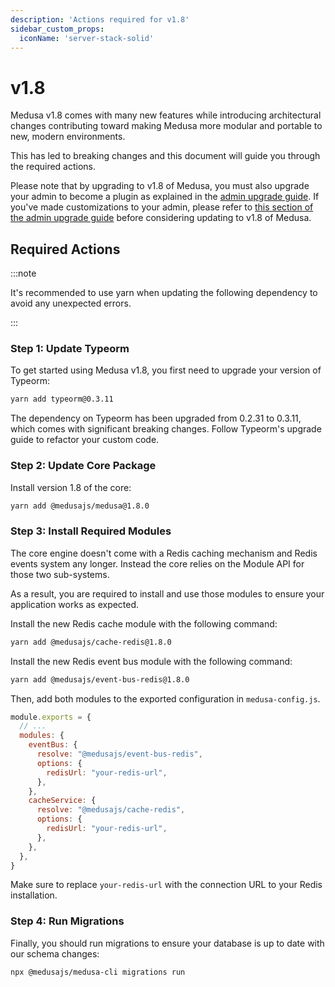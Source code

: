 ```yaml
---
description: 'Actions required for v1.8'
sidebar_custom_props:
  iconName: 'server-stack-solid'
---
```


# v1.8

Medusa v1.8 comes with many new features while introducing architectural changes contributing toward making Medusa more modular and portable to new, modern environments.

This has led to breaking changes and this document will guide you through the required actions.

Please note that by upgrading to v1.8 of Medusa, you must also upgrade your admin to become a plugin as explained in the [admin upgrade guide](../admin/1-0-0.md). If you've made customizations to your admin, please refer to [this section of the admin upgrade guide](../admin/1-0-0.md#preserving-customizations-in-the-admin) before considering updating to v1.8 of Medusa.

## Required Actions

:::note

It's recommended to use yarn when updating the following dependency to avoid any unexpected errors.

:::

### Step 1: Update Typeorm

To get started using Medusa v1.8, you first need to upgrade your version of Typeorm:

```bash
yarn add typeorm@0.3.11
```

The dependency on Typeorm has been upgraded from 0.2.31 to 0.3.11, which comes with significant breaking changes. Follow Typeorm's upgrade guide to refactor your custom code.

### Step 2: Update Core Package

Install version 1.8 of the core:

```bash
yarn add @medusajs/medusa@1.8.0
```

### Step 3: Install Required Modules

The core engine doesn't come with a Redis caching mechanism and Redis events system any longer. Instead the core relies on the Module API for those two sub-systems. 

As a result, you are required to install and use those modules to ensure your application works as expected.

Install the new Redis cache module with the following command:

```bash
yarn add @medusajs/cache-redis@1.8.0
```

Install the new Redis event bus module with the following command:

```bash
yarn add @medusajs/event-bus-redis@1.8.0
```

Then, add both modules to the exported configuration in `medusa-config.js`.

```js title=medusa-config.js
module.exports = {
  // ...
  modules: {
    eventBus: {
      resolve: "@medusajs/event-bus-redis",
      options: {
        redisUrl: "your-redis-url",
      },
    },
    cacheService: {
      resolve: "@medusajs/cache-redis",
      options: {
        redisUrl: "your-redis-url",
      },
    },
  },
}
```

Make sure to replace `your-redis-url` with the connection URL to your Redis installation.

### Step 4: Run Migrations

Finally, you should run migrations to ensure your database is up to date with our schema changes:

```bash
npx @medusajs/medusa-cli migrations run
```

